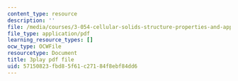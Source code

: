 ```yaml
---
content_type: resource
description: ''
file: /media/courses/3-054-cellular-solids-structure-properties-and-applications-spring-2015/57150823fbd85f61c27184f8ebf84dd6_v73uMp1fPjM.pdf
file_type: application/pdf
learning_resource_types: []
ocw_type: OCWFile
resourcetype: Document
title: 3play pdf file
uid: 57150823-fbd8-5f61-c271-84f8ebf84dd6
---
```

